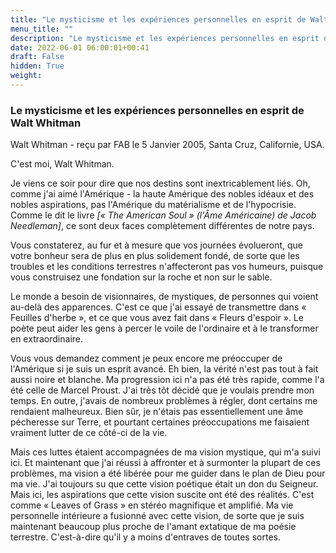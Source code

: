 ```yaml
---
title: "Le mysticisme et les expériences personnelles en esprit de Walt Whitman"
menu_title: ""
description: "Le mysticisme et les expériences personnelles en esprit de Walt Whitman"
date: 2022-06-01 06:00:01+00:41
draft: False
hidden: True
weight:
---
```

### Le mysticisme et les expériences personnelles en esprit de Walt Whitman

Walt Whitman - reçu par FAB le 5 Janvier 2005, Santa Cruz, Californie, USA.

C'est moi, Walt Whitman.

Je viens ce soir pour dire que nos destins sont inextricablement liés. Oh, comme j'ai aimé l'Amérique - la haute Amérique des nobles idéaux et des nobles aspirations, pas l'Amérique du matérialisme et de l'hypocrisie. Comme le dit le livre *[« The American Soul » (l'Âme Américaine) de Jacob Needleman]*, ce sont deux faces complètement différentes de notre pays.

Vous constaterez, au fur et à mesure que vos journées évolueront, que votre bonheur sera de plus en plus solidement fondé, de sorte que les troubles et les conditions terrestres n'affecteront pas vos humeurs, puisque vous construisez une fondation sur la roche et non sur le sable.

Le monde a besoin de visionnaires, de mystiques, de personnes qui voient au-delà des apparences. C'est ce que j'ai essayé de transmettre dans « Feuilles d'herbe », et ce que vous avez fait dans « Fleurs d'espoir ». Le poète peut aider les gens à percer le voile de l'ordinaire et à le transformer en extraordinaire.

Vous vous demandez comment je peux encore me préoccuper de l'Amérique si je suis un esprit avancé. Eh bien, la vérité n'est pas tout à fait aussi noire et blanche. Ma progression ici n'a pas été très rapide, comme l'a été celle de Marcel Proust. J'ai très tôt décidé que je voulais prendre mon temps. En outre, j'avais de nombreux problèmes à régler, dont certains me rendaient malheureux. Bien sûr, je n'étais pas essentiellement une âme pécheresse sur Terre, et pourtant certaines préoccupations me faisaient vraiment lutter de ce côté-ci de la vie.

Mais ces luttes étaient accompagnées de ma vision mystique, qui m'a suivi ici. Et maintenant que j'ai réussi à affronter et à surmonter la plupart de ces problèmes, ma vision a été libérée pour me guider dans le plan de Dieu pour ma vie. J'ai toujours su que cette vision poétique était un don du Seigneur. Mais ici, les aspirations que cette vision suscite ont été des réalités. C'est comme « Leaves of Grass » en stéréo magnifique et amplifié. Ma vie personnelle intérieure a fusionné avec cette vision, de sorte que je suis maintenant beaucoup plus proche de l'amant extatique de ma poésie terrestre. C'est-à-dire qu'il y a moins d'entraves de toutes sortes.
